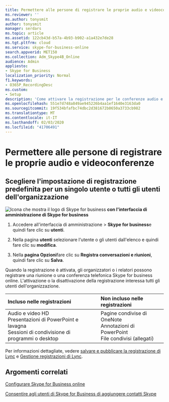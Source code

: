 ```yaml
---
title: Permettere alle persone di registrare le proprie audio e videoconferenze
ms.reviewer: ''
ms.author: tonysmit
author: tonysmit
manager: serdars
ms.topic: article
ms.assetid: 122cb43d-b57a-4b93-b902-a1a432e7de28
ms.tgt.pltfrm: cloud
ms.service: skype-for-business-online
search.appverid: MET150
ms.collection: Adm_Skype4B_Online
audience: Admin
appliesto:
- Skype for Business
localization_priority: Normal
f1.keywords:
- O365P_RecordingDesc
ms.custom:
- Setup
description: 'Come attivare la registrazione per le conferenze audio e video e scoprire cosa è e non è incluso nelle registrazioni. '
ms.openlocfilehash: 551e7d748a849ae945226b4aa1ef1640e3163da0
ms.sourcegitcommit: 19f534bfafbc74dbc2d381672b0650a3733cb982
ms.translationtype: MT
ms.contentlocale: it-IT
ms.lasthandoff: 02/03/2020
ms.locfileid: "41706491"
---
```

# <a name="let-people-record-their-audio-and-video-conferences"></a>Permettere alle persone di registrare le proprie audio e videoconferenze

## <a name="choose-the-default-recording-setting-for-a-single-user-or-everyone-in-your-organization"></a>Scegliere l'impostazione di registrazione predefinita per un singolo utente o tutti gli utenti dell'organizzazione

![Icona che mostra il logo](../images/sfb-logo-30x30.png) di Skype for business **con l'interfaccia di amministrazione di Skype for business**

1. Accedere all'interfaccia di amministrazione > **Skype for business**e quindi fare clic su **utenti**.
    
2. Nella pagina **utenti** selezionare l'utente o gli utenti dall'elenco e quindi fare clic su **modifica**.
    
3. Nella **pagina Opzioni**fare clic su **Registra conversazioni e riunioni**, quindi fare clic su **Salva**.
    
Quando la registrazione è attivata, gli organizzatori o i relatori possono registrare una riunione o una conferenza telefonica Skype for business online. L'attivazione o la disattivazione della registrazione interessa tutti gli utenti dell'organizzazione.
  
|**Incluso nelle registrazioni**|**Non incluso nelle registrazioni**|
|:-----|:-----|
|Audio e video HD  <br/> Presentazioni di PowerPoint e lavagna  <br/> Sessioni di condivisione di programmi o desktop  <br/> |Pagine condivise di OneNote  <br/> Annotazioni di PowerPoint  <br/> File condivisi (allegati)  <br/> |
   
Per informazioni dettagliate, vedere [salvare e pubblicare la registrazione di Lync](https://support.office.com/en-US/Article/83cf1507-0f05-40f5-a520-5a6c133bc33e) e [Gestione registrazioni di Lync](https://support.office.com/en-US/Article/fa915c55-ff55-45c0-b372-1ef5596da10b). 
  
## <a name="related-topics"></a>Argomenti correlati
[Configurare Skype for Business online](set-up-skype-for-business-online.md)

[Consentire agli utenti di Skype for Business di aggiungere contatti Skype](let-skype-for-business-users-add-skype-contacts.md)

  
 
